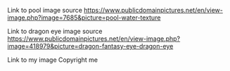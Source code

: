 
Link to pool image source
https://www.publicdomainpictures.net/en/view-image.php?image=7685&picture=pool-water-texture

Link to dragon eye image source
https://www.publicdomainpictures.net/en/view-image.php?image=418979&picture=dragon-fantasy-eye-dragon-eye

Link to my image
Copyright me

